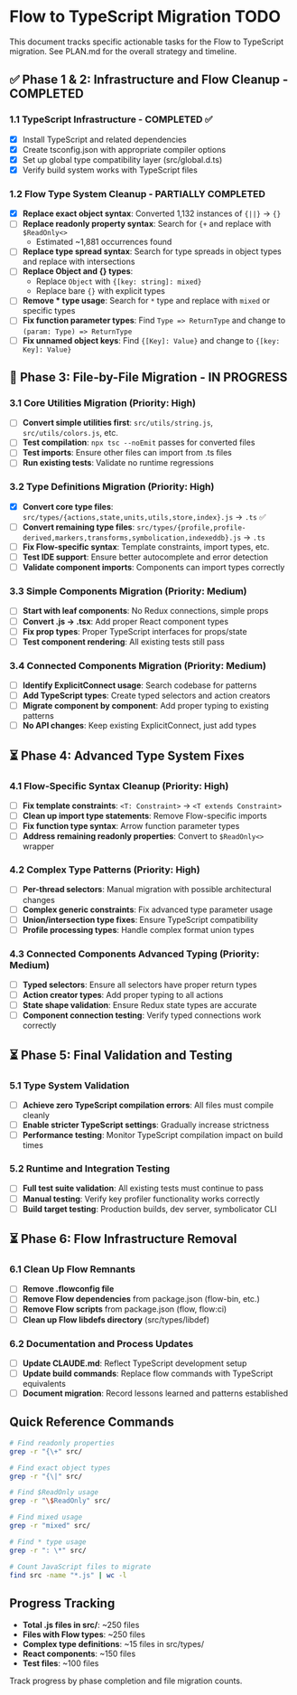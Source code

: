 # Flow to TypeScript Migration TODO

This document tracks specific actionable tasks for the Flow to TypeScript migration. See PLAN.md for the overall strategy and timeline.

## ✅ Phase 1 & 2: Infrastructure and Flow Cleanup - COMPLETED

### 1.1 TypeScript Infrastructure - COMPLETED ✅
- [x] Install TypeScript and related dependencies  
- [x] Create tsconfig.json with appropriate compiler options
- [x] Set up global type compatibility layer (src/global.d.ts)
- [x] Verify build system works with TypeScript files

### 1.2 Flow Type System Cleanup - PARTIALLY COMPLETED
- [x] **Replace exact object syntax**: Converted 1,132 instances of `{||}` → `{}`
- [ ] **Replace readonly property syntax**: Search for `{+` and replace with `$ReadOnly<>`
  - Estimated ~1,881 occurrences found
- [ ] **Replace type spread syntax**: Search for type spreads in object types and replace with intersections
- [ ] **Replace Object and {} types**: 
  - Replace `Object` with `{[key: string]: mixed}`
  - Replace bare `{}` with explicit types
- [ ] **Remove * type usage**: Search for `*` type and replace with `mixed` or specific types
- [ ] **Fix function parameter types**: Find `Type => ReturnType` and change to `(param: Type) => ReturnType`
- [ ] **Fix unnamed object keys**: Find `{[Key]: Value}` and change to `{[key: Key]: Value}`

## 🔄 Phase 3: File-by-File Migration - IN PROGRESS

### 3.1 Core Utilities Migration (Priority: High)
- [ ] **Convert simple utilities first**: `src/utils/string.js`, `src/utils/colors.js`, etc.
- [ ] **Test compilation**: `npx tsc --noEmit` passes for converted files
- [ ] **Test imports**: Ensure other files can import from .ts files
- [ ] **Run existing tests**: Validate no runtime regressions

### 3.2 Type Definitions Migration (Priority: High)  
- [x] **Convert core type files**: `src/types/{actions,state,units,utils,store,index}.js` → `.ts` ✅
- [ ] **Convert remaining type files**: `src/types/{profile,profile-derived,markers,transforms,symbolication,indexeddb}.js` → `.ts`
- [ ] **Fix Flow-specific syntax**: Template constraints, import types, etc.
- [ ] **Test IDE support**: Ensure better autocomplete and error detection
- [ ] **Validate component imports**: Components can import types correctly

### 3.3 Simple Components Migration (Priority: Medium)
- [ ] **Start with leaf components**: No Redux connections, simple props
- [ ] **Convert .js → .tsx**: Add proper React component types
- [ ] **Fix prop types**: Proper TypeScript interfaces for props/state
- [ ] **Test component rendering**: All existing tests still pass

### 3.4 Connected Components Migration (Priority: Medium)
- [ ] **Identify ExplicitConnect usage**: Search codebase for patterns
- [ ] **Add TypeScript types**: Create typed selectors and action creators
- [ ] **Migrate component by component**: Add proper typing to existing patterns
- [ ] **No API changes**: Keep existing ExplicitConnect, just add types

## ⏳ Phase 4: Advanced Type System Fixes

### 4.1 Flow-Specific Syntax Cleanup (Priority: High)
- [ ] **Fix template constraints**: `<T: Constraint>` → `<T extends Constraint>`
- [ ] **Clean up import type statements**: Remove Flow-specific imports
- [ ] **Fix function type syntax**: Arrow function parameter types
- [ ] **Address remaining readonly properties**: Convert to `$ReadOnly<>` wrapper

### 4.2 Complex Type Patterns (Priority: High)
- [ ] **Per-thread selectors**: Manual migration with possible architectural changes
- [ ] **Complex generic constraints**: Fix advanced type parameter usage
- [ ] **Union/intersection type fixes**: Ensure TypeScript compatibility
- [ ] **Profile processing types**: Handle complex format union types

### 4.3 Connected Components Advanced Typing (Priority: Medium)
- [ ] **Typed selectors**: Ensure all selectors have proper return types
- [ ] **Action creator types**: Add proper typing to all actions
- [ ] **State shape validation**: Ensure Redux state types are accurate
- [ ] **Component connection testing**: Verify typed connections work correctly

## ⏳ Phase 5: Final Validation and Testing

### 5.1 Type System Validation
- [ ] **Achieve zero TypeScript compilation errors**: All files must compile cleanly
- [ ] **Enable stricter TypeScript settings**: Gradually increase strictness
- [ ] **Performance testing**: Monitor TypeScript compilation impact on build times

### 5.2 Runtime and Integration Testing  
- [ ] **Full test suite validation**: All existing tests must continue to pass
- [ ] **Manual testing**: Verify key profiler functionality works correctly
- [ ] **Build target testing**: Production builds, dev server, symbolicator CLI

## ⏳ Phase 6: Flow Infrastructure Removal

### 6.1 Clean Up Flow Remnants
- [ ] **Remove .flowconfig file**
- [ ] **Remove Flow dependencies** from package.json (flow-bin, etc.)
- [ ] **Remove Flow scripts** from package.json (flow, flow:ci)
- [ ] **Clean up Flow libdefs directory** (src/types/libdef)

### 6.2 Documentation and Process Updates
- [ ] **Update CLAUDE.md**: Reflect TypeScript development setup
- [ ] **Update build commands**: Replace flow commands with TypeScript equivalents
- [ ] **Document migration**: Record lessons learned and patterns established

## Quick Reference Commands

```bash
# Find readonly properties
grep -r "{\+" src/

# Find exact object types  
grep -r "{\|" src/

# Find $ReadOnly usage
grep -r "\$ReadOnly" src/

# Find mixed usage
grep -r "mixed" src/

# Find * type usage  
grep -r ": \*" src/

# Count JavaScript files to migrate
find src -name "*.js" | wc -l
```

## Progress Tracking

- **Total .js files in src/**: ~250 files
- **Files with Flow types**: ~250 files  
- **Complex type definitions**: ~15 files in src/types/
- **React components**: ~150 files
- **Test files**: ~100 files

Track progress by phase completion and file migration counts.
